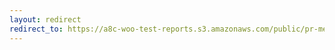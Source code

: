 ```yaml
---
layout: redirect
redirect_to: https://a8c-woo-test-reports.s3.amazonaws.com/public/pr-merge/37472/api/index.html
---
```

